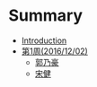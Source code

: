 # Summary

* [Introduction](README.md)
* [第1周\(2016\/12\/02\)](chapter1.md)
    * [郭乃豪](郭乃豪.md)
    * [宋健](宋健.md)

